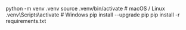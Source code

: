 python -m venv .venv
source .venv/bin/activate    # macOS / Linux
.venv\Scripts\activate       # Windows
pip install --upgrade pip
pip install -r requirements.txt
